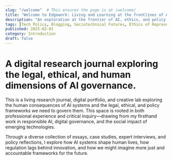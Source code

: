 ```yaml
---
slug: "/welcome"  # This ensures the page is at /welcome/
title: "Welcome to Edgework: Living and Learning at the frontlines of AI and Policy"
description: "An exploration at the frontier of AI, ethics, and policy."
tags: [Tech Policy, Blogging, Sociotechnical Futures, Ethics of Representation]
published: 2025-02-01
category: Introduction
draft: false
---
```


# A digital research journal exploring the legal, ethical, and human dimensions of AI governance.


This is a living research journal, digital portfolio, and creative lab exploring the human consequences of AI systems and the legal, ethical, and policy frameworks we need to govern them. This space is rooted in both professional experience and critical inquiry—drawing from my firsthand work in responsible AI, digital governance, and the social impact of emerging technologies. 

Through a diverse collection of essays, case studies, expert interviews, and policy reflections, I explore how AI systems shape human lives, how regulation lags behind innovation, and how we might imagine more just and accountable frameworks for the future.
